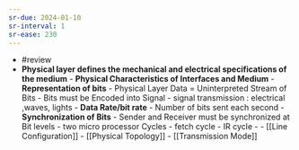 ```yaml
---
sr-due: 2024-01-10
sr-interval: 1
sr-ease: 230
---
```


- #review 
- **Physical layer defines the mechanical and electrical specifications of the medium**
		- **Physical Characteristics of Interfaces and Medium**
		- **Representation of bits**
			- Physical Layer Data = Uninterpreted Stream of Bits
			- Bits must be Encoded into Signal
			- signal transmission : electrical ,waves, lights
		- **Data Rate/bit rate**
			- Number of bits sent each second
		- **Synchronization of Bits**
			- Sender and Receiver must be synchronized at Bit levels
			- two micro processor Cycles 
				- fetch cycle
				- IR cycle
			- 
		- [[Line Configuration]]
		- [[Physical Topology]] 
		- [[Transmission Mode]]
		